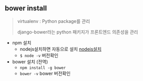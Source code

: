 ## bower install

> virtualenv : Python package를 관리
>
> django-bower라는 python 패키지가 프론트엔드 의존성을 관리

- npm 설치
  - nodejs설치하면 자동으로 설치 [nodejs설치](https://nodejs.org/)
  - `$ node -v` 버전확인
- bower 설치 (전역)
  - `npm install -g bower`
  - `bower -v` bower 버전확인





